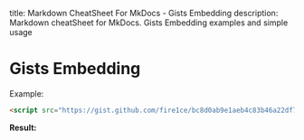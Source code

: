 title: Markdown CheatSheet For MkDocs - Gists Embedding
description: Markdown cheatSheet for MkDocs. Gists Embedding examples and simple usage

# Gists Embedding

Example:

```html
<script src="https://gist.github.com/fire1ce/bc8d0ab9e1aeb4c83b46a22df7846625.js"></script>
```

__Result:__
<script src="https://gist.github.com/fire1ce/bc8d0ab9e1aeb4c83b46a22df7846625.js"></script>